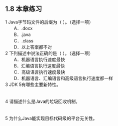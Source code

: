 ## 1.8  本章练习

1  Java字节码文件的后缀为（    ）。（选择一项）  
&emsp;&emsp;A．.docx  
&emsp;&emsp;B．.java  
&emsp;&emsp;C．.class  
&emsp;&emsp;D．以上答案都不对  
2  下列描述中说法正确的是（    ）。（选择一项）  
&emsp;&emsp;A．机器语言执行速度最快  
&emsp;&emsp;B．汇编语言执行速度最快  
&emsp;&emsp;C．高级语言执行速度最快  
&emsp;&emsp;D．机器语言、汇编语言和高级语言执行速度都一样  
3  JDK 5有哪些主要新特性。  
<br/>
<br/>
4  请描述什么是Java的垃圾回收机制。  
<br/>
<br/>
5  为什么Java能实现目标代码级的平台无关性。  
<br/>
<br/>
